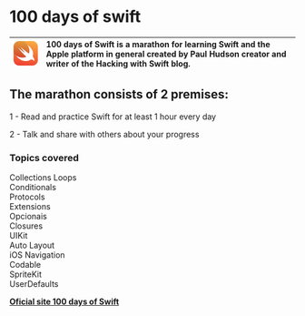 # 100 days of swift 

![Swift logo](Resources/logo.png) | 100 days of Swift is a marathon for learning Swift and the Apple platform in general created by Paul Hudson creator and writer of the Hacking with Swift blog.
:--------- | :------

 ## **The marathon consists of 2 premises:**

1 - Read and practice Swift for at least 1 hour every day

2 - Talk and share with others about your progress

### **Topics covered**

Collections
Loops <br>
Conditionals <br>
Protocols <br>
Extensions <br>
Opcionais <br>
Closures <br>
UIKit <br>
Auto Layout <br>
iOS Navigation <br>
Codable <br>
SpriteKit <br>
UserDefaults <br>


[**Oficial site 100 days of Swift**](https://www.hackingwithswift.com/100)



